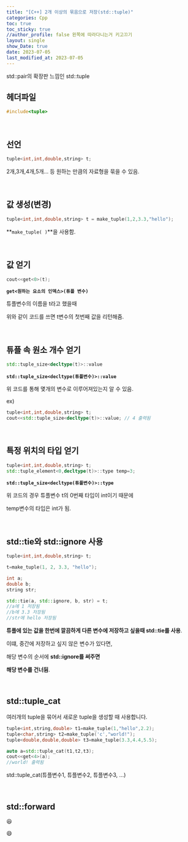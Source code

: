 ```yaml
---
title: "[C++] 2개 이상의 묶음으로 저장(std::tuple)"
categories: Cpp
toc: true
toc_sticky: true
//author_profile: false 왼쪽에 따라다니는거 키고끄기
layout: single
show_Date: true
date: 2023-07-05
last_modified_at: 2023-07-05
---
```


std::pair의 확장판 느낌인 std::tuple

## 헤더파일

```c++
#include<tuple>
```

<br>



## 선언

```c++
tuple<int,int,double,string> t;
```

2개,3개,4개,5개... 등 원하는 만큼의 자료형을 묶을 수 있음.

<br>



## 값 생성(변경)

```c++
tuple<int,int,double,string> t = make_tuple(1,2,3.3,"hello");
```

**`make_tuple( )`**을 사용함.

<br>



## 값 얻기

```c++
cout<<get<0>(t);
```

**`get<원하는 요소의 인덱스>(튜플 변수)`**

튜플변수의 이름을 t라고 했을때 

위와 같이 코드를 쓰면 t변수의 첫번째 값을 리턴해줌.

 <br>



## 튜플 속 원소 개수 얻기

```c++
std::tuple_size<decltype(t)>::value
```

**`std::tuple_size<decltype(튜플변수)>::value`**

위 코드를 통해 몇개의 변수로 이루어져있는지 알 수 있음.

 

ex)

```c++
tuple<int,int,double,string> t;
cout<<std::tuple_size<decltype(t)>::value; // 4 출력됨
```

<br>



## 특정 위치의 타입 얻기

```c++
tuple<int,int,double,string> t;
std::tuple_element<0,decltype(t)>::type temp=3;
```

**`std::tuple_size<decltype(튜플변수)>::type`**

위 코드의 경우 튜플변수 t의 0번째 타입이 int이기 때문에

temp변수의 타입은 int가 됨.

<br>



## std::tie와 std::ignore 사용

```c++
tuple<int,int,double,string> t;

t=make_tuple(1, 2, 3.3, "hello");

int a;
double b;
string str;

std::tie(a, std::ignore, b, str) = t;
//a에 1 저장됨
//b에 3.3 저장됨
//str에 hello 저장됨
```

**튜플에 있는 값을 한번에 깔끔하게 다른 변수에 저장하고 싶을때 std::tie를 사용**.

 

이떄, 중간에 저장하고 싶지 않은 변수가 있다면,

해당 변수의 순서에 **std::ignore를 써주면** 

**해당 변수를 건너뒴**.

<br>



## std::tuple_cat

여러개의 tuple을 묶어서 새로운 tuple을 생성할 때 사용합니다.

```c++
tuple<int,string,double> t1=make_tuple(1,"hello",2.2);
tuple<char,string> t2=make_tuple('c',"world!");
tuple<double,double,double> t3=make_tuple(3.3,4.4,5.5);

auto a=std::tuple_cat(t1,t2,t3);
cout<<get<4>(a);
//world! 출력됨
```

std::tuple_cat(튜플변수1, 튜플변수2, 튜플변수3, ...)

<br>



## std::forward

😆

:smile:

